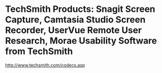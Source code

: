 <!--
id: 479688288
link: http://kevinisom.info/post/479688288/techsmith-products-snagit-screen-capture-camtasia
slug: techsmith-products-snagit-screen-capture-camtasia
date: Mon Mar 29 2010 07:22:32 GMT+1300 (NZDT)
raw: {"blog_name":"kevinisom","id":479688288,"post_url":"http://kevinisom.info/post/479688288/techsmith-products-snagit-screen-capture-camtasia","slug":"techsmith-products-snagit-screen-capture-camtasia","type":"link","date":"2010-03-28 18:22:32 GMT","timestamp":1269800552,"state":"published","format":"html","reblog_key":"K02QnTfu","tags":[],"short_url":"http://tmblr.co/Zw68YySbtPW","highlighted":[],"feed_item":"http://www.techsmith.com/codecs.asp","from_feed_id":"650234","note_count":0,"title":"TechSmith Products: Snagit Screen Capture, Camtasia Studio Screen Recorder, UserVue Remote User Research, Morae Usability Software from TechSmith","url":"http://www.techsmith.com/codecs.asp","description":""}
publish: 2010-03-029
tags: 
title: TechSmith Products: Snagit Screen Capture, Camtasia Studio Screen Recorder, UserVue Remote User Research, Morae Usability Software from TechSmith
-->


TechSmith Products: Snagit Screen Capture, Camtasia Studio Screen Recorder, UserVue Remote User Research, Morae Usability Software from TechSmith
=================================================================================================================================================

<http://www.techsmith.com/codecs.asp>

